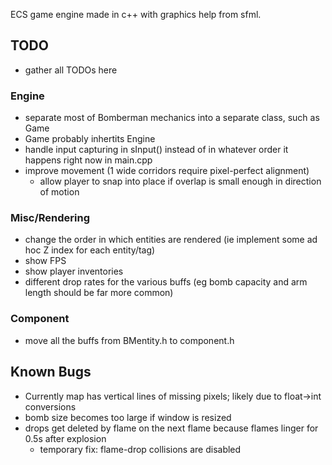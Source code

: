 ECS game engine made in c++ with graphics help from sfml.




## TODO
- gather all TODOs here


### Engine
- separate most of Bomberman mechanics into a separate class, such as Game
- Game probably inhertits Engine
- handle input capturing in sInput() instead of in whatever order it happens right now in main.cpp
- improve movement (1 wide corridors require pixel-perfect alignment)
	- allow player to snap into place if overlap is small enough in direction of motion

### Misc/Rendering
- change the order in which entities are rendered (ie implement some ad hoc Z index for each entity/tag)
- show FPS
- show player inventories
- different drop rates for the various buffs (eg bomb capacity and arm length should be far more common)

### Component
- move all the buffs from BMentity.h to component.h




## Known Bugs
- Currently map has vertical lines of missing pixels; likely due to float->int conversions
- bomb size becomes too large if window is resized
- drops get deleted by flame on the next flame because flames linger for 0.5s after explosion
	- temporary fix: flame-drop collisions are disabled